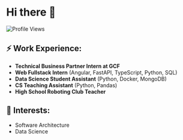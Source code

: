 # Hi there 👋

![Profile Views](https://komarev.com/ghpvc/?username=Wellbek&color=blue)

## ⚡ Work Experience:

- **Technical Business Partner Intern at GCF**
- **Web Fullstack Intern** (Angular, FastAPI, TypeScript, Python, SQL)
- **Data Science Student Assistant** (Python, Docker, MongoDB)
- **CS Teaching Assistant** (Python, Pandas)
- **High School Roboting Club Teacher**

## 🌱 Interests:

- Software Architecture
- Data Science

